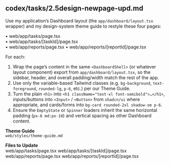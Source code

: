 ## codex/tasks/2.5design-newpage-upd.md

Use my application’s Dashboard layout (the `app/dashboard/layout.tsx` wrapper) and my design-system theme guide to restyle these four pages:

 • web/app/tasks/page.tsx  
 • web/app/tasks/[taskId]/page.tsx  
 • web/app/reports/page.tsx
 • web/app/reports/[reportId]/page.tsx  

For each:
 1. Wrap the page’s content in the same `<DashboardShell>` (or whatever layout component) export from `app/dashboard/layout.tsx`, so the sidebar, header, and overall padding/width match the rest of the app.
 2. Use only the variable-based Tailwind classes (e.g. `bg-background`, `text-foreground`, `rounded-lg`, `p-6`, etc.) per our Theme Guide.
 3. Turn the plain `<h1>` into `<h1 className="text-xl font-semibold">…</h1>`, inputs/buttons into `<Input>` / `<Button>` from `shadcn/ui` where appropriate, and cards/forms into `bg-card rounded-2xl shadow-sm p-6`.
 4. Ensure the `EmptyState` or `Spinner` loaders inherit the same horizontal padding (`px-6 md:px-10`) and vertical spacing as other Dashboard content.

**Theme Guide**  
`web/styles/theme-guide.md`

**Files to Update**  
web/app/tasks/page.tsx
web/app/tasks/[taskId]/page.tsx
web/app/reports/page.tsx
web/app/reports/[reportId]/page.tsx
